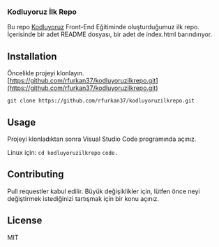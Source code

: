 ### Kodluyoruz İlk Repo

Bu repo [Kodluyoruz](https://kodluyoruz.org/tr/kodluyoruz/?_ga=2.40013738.980349597.1666093272-207566155.1666093272&_gl=1%2A1r1v57y%2A_ga%2AMjA3NTY2MTU1LjE2NjYwOTMyNzI.%2A_ga_MY3W9VG77C%2AMTY2NjA5MzI3MS4xLjEuMTY2NjA5NDQ2MC4wLjAuMA..) Front-End Eğitiminde oluşturduğumuz ilk repo. İçerisinde bir adet README dosyası, bir adet de index.html barındırıyor.

## Installation

Öncelikle projeyi klonlayın. 
[https://github.com/rfurkan37/kodluyoruzilkrepo.git](https://github.com/rfurkan37/kodluyoruzilkrepo.git)

`git clone https://github.com/rfurkan37/kodluyoruzilkrepo.git`

## Usage

Projeyi klonladıktan sonra Visual Studio Code programında açınız.

Linux için:
`cd kodluyoruzilkrepo`
`code.`

## Contributing

Pull requestler kabul edilir. Büyük değişiklikler için, lütfen önce neyi değiştirmek istediğinizi tartışmak için bir konu açınız.

## License

MIT


